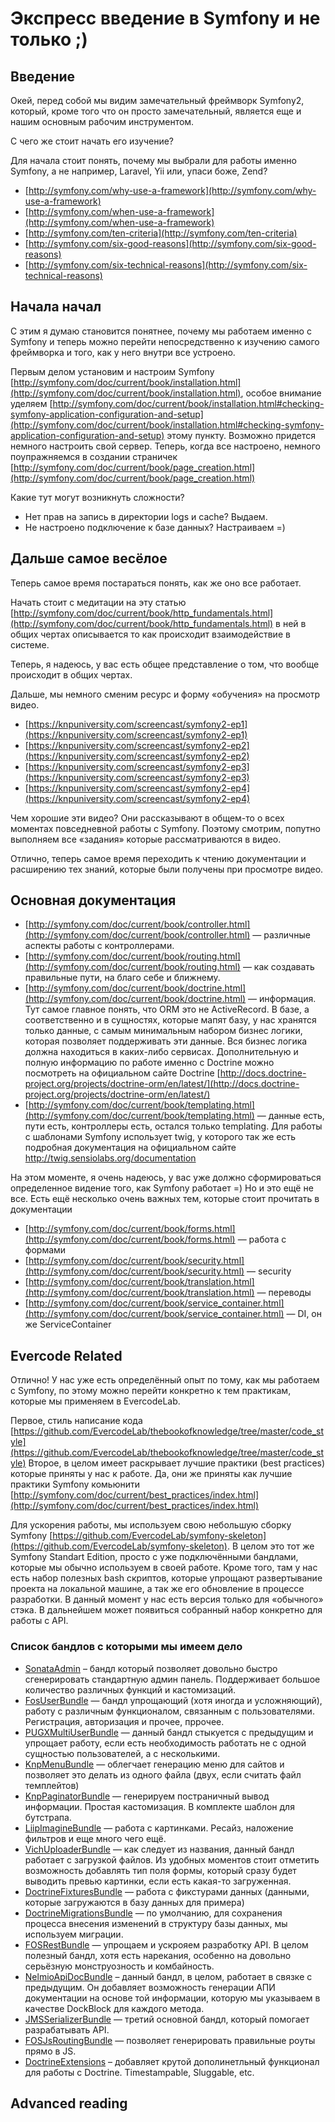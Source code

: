 # Экспресс введение в Symfony и не только ;)

## Введение
Окей, перед собой мы видим замечательный фреймворк Symfony2, который, кроме того что он просто замечательный, является еще и нашим основным рабочим инструментом.

С чего же стоит начать его изучение?

Для начала стоит понять, почему мы выбрали для работы именно Symfony, а не например, Laravel, Yii или, упаси боже, Zend?

+ [http://symfony.com/why-use-a-framework](http://symfony.com/why-use-a-framework)
+ [http://symfony.com/when-use-a-framework](http://symfony.com/when-use-a-framework)
+ [http://symfony.com/ten-criteria](http://symfony.com/ten-criteria)
+ [http://symfony.com/six-good-reasons](http://symfony.com/six-good-reasons)
+ [http://symfony.com/six-technical-reasons](http://symfony.com/six-technical-reasons)

## Начала начал
С этим я думаю становится понятнее, почему мы работаем именно с Symfony и теперь можно перейти непосредственно к изучению самого фреймворка и того, как у него внутри все устроено.

Первым делом установим и настроим Symfony
[http://symfony.com/doc/current/book/installation.html](http://symfony.com/doc/current/book/installation.html), особое внимание уделяем [http://symfony.com/doc/current/book/installation.html#checking-symfony-application-configuration-and-setup](http://symfony.com/doc/current/book/installation.html#checking-symfony-application-configuration-and-setup) этому пункту. Возможно придется немного настроить свой сервер. 
Теперь, когда все настроено, немного поупражняемся в создании страничек
[http://symfony.com/doc/current/book/page_creation.html](http://symfony.com/doc/current/book/page_creation.html)

Какие тут могут возникнуть сложности?

+ Нет прав на запись в директории logs и cache? Выдаем.
+ Не настроено подключение к базе данных? Настраиваем =)

## Дальше самое весёлое
Теперь самое время постараться понять, как же оно все работает.

Начать стоит с медитации на эту статью [http://symfony.com/doc/current/book/http_fundamentals.html](http://symfony.com/doc/current/book/http_fundamentals.html) в ней в общих чертах описывается то как происходит взаимодействие в системе.

Теперь, я надеюсь, у вас есть общее представление о том, что вообще происходит в общих чертах.

Дальше, мы немного сменим ресурс и форму «обучения» на просмотр видео.

+ [https://knpuniversity.com/screencast/symfony2-ep1](https://knpuniversity.com/screencast/symfony2-ep1)
+ [https://knpuniversity.com/screencast/symfony2-ep2](https://knpuniversity.com/screencast/symfony2-ep2)
+ [https://knpuniversity.com/screencast/symfony2-ep3](https://knpuniversity.com/screencast/symfony2-ep3)
+ [https://knpuniversity.com/screencast/symfony2-ep4](https://knpuniversity.com/screencast/symfony2-ep4)

Чем хорошие эти видео? Они рассказывают в общем-то о всех моментах повседневной работы с Symfony. Поэтому смотрим, попутно выполняем все «задания» которые рассматриваются в видео.

Отлично, теперь самое время переходить к чтению документации и расширению тех знаний, которые были получены при просмотре видео.

## Основная документация
+ [http://symfony.com/doc/current/book/controller.html](http://symfony.com/doc/current/book/controller.html) — различные аспекты работы с контроллерами.
+ [http://symfony.com/doc/current/book/routing.html](http://symfony.com/doc/current/book/routing.html) — как создавать правильные пути, на благо себе и ближнему.
+ [http://symfony.com/doc/current/book/doctrine.html](http://symfony.com/doc/current/book/doctrine.html) — информация. Тут самое главное понять, что ORM это не ActiveRecord. В базе, а соответственно и в сущностях, которые мапят базу, у нас хранятся только данные, с самым минимальным набором бизнес логики, которая позволяет поддерживать эти данные. Вся бизнес логика должна находиться в каких-либо сервисах. Дополнительную и полную информацию по работе именно с Doctrine можно посмотреть на официальном сайте Doctrine [http://docs.doctrine-project.org/projects/doctrine-orm/en/latest/](http://docs.doctrine-project.org/projects/doctrine-orm/en/latest/)
+ [http://symfony.com/doc/current/book/templating.html](http://symfony.com/doc/current/book/templating.html) — данные есть, пути есть, контроллеры есть, остался только templating. Для работы с шаблонами Symfony использует twig, у которого так же есть подробная документация на официальном сайте http://twig.sensiolabs.org/documentation

На этом моменте, я очень надеюсь, у вас уже должно сформироваться определенное видение того, как Symfony работает =) Но и это ещё не все. Есть ещё несколько очень важных тем, которые стоит прочитать в документации

+ [http://symfony.com/doc/current/book/forms.html](http://symfony.com/doc/current/book/forms.html) — работа с формами
+ [http://symfony.com/doc/current/book/security.html](http://symfony.com/doc/current/book/security.html) — security
+ [http://symfony.com/doc/current/book/translation.html](http://symfony.com/doc/current/book/translation.html) — переводы
+ [http://symfony.com/doc/current/book/service_container.html](http://symfony.com/doc/current/book/service_container.html) — DI, он же ServiceContainer


## Evercode Related
Отлично! У нас уже есть определённый опыт по тому, как мы работаем с Symfony, по этому можно перейти конкретно к тем практикам, которые мы применяем в EvercodeLab.

Первое, стиль написание кода [https://github.com/EvercodeLab/thebookofknowledge/tree/master/code_style](https://github.com/EvercodeLab/thebookofknowledge/tree/master/code_style)
Второе, в целом имеет раскрывает лучшие практики (best practices) которые приняты у нас к работе. Да, они же приняты как лучшие практики Symfony комьюнити [http://symfony.com/doc/current/best_practices/index.html](http://symfony.com/doc/current/best_practices/index.html)

Для ускорения работы, мы используем свою небольшую сборку Symfony [https://github.com/EvercodeLab/symfony-skeleton](https://github.com/EvercodeLab/symfony-skeleton). В целом это тот же Symfony Standart Edition, просто с уже подключёнными бандлами, которые мы обычно используем в своей работе. Кроме того, там у нас есть набор полезных bash скриптов, которые упрощают развертывание проекта на локальной машине, а так же его обновление в процессе разработки. В данный момент у нас есть версия только для «обычного» стэка. В дальнейшем может появиться собранный набор конкретно для работы с API.

### Список бандлов с которыми мы имеем дело

* [SonataAdmin](https://sonata-project.org/bundles/admin/2-3/doc/index.html) – бандл который позволяет довольно быстро сгенерировать стандартную админ панель. Поддерживает большое количество различных функций и кастомизаций.
* [FosUserBundle](http://symfony.com/doc/master/bundles/FOSRestBundle/index.html) — бандл упрощающий (хотя иногда и усложняющий), работу с различным функционалом, связанным с пользователями. Регистрация, авторизация и прочее, пррочее.
* [PUGXMultiUserBundle](https://github.com/PUGX/PUGXMultiUserBundle) — данный бандл стыкуется с предыдущим и упрощает работу, если есть необходимость работать не с одной сущностью пользователей, а с несколькими.
* [KnpMenuBundle](http://symfony.com/doc/master/bundles/KnpMenuBundle/index.html) — облегчает генерацию меню для сайтов и позволяет это делать из одного файла (двух, если считать файл темплейтов)
* [KnpPaginatorBundle](https://github.com/KnpLabs/KnpPaginatorBundle) — генерируем постраничный вывод информации. Простая кастомизация. В комплекте шаблон для бутстрапа.
* [LiipImagineBundle](http://symfony.com/doc/master/bundles/LiipImagineBundle/index.html) — работа с картинками. Ресайз, наложение фильтров и еще много чего ещё.
* [VichUploaderBundle](https://github.com/dustin10/VichUploaderBundle) — как следует из названия, данный бандл работает с загрузкой файлов. Из удобных моментов стоит отметить возможность добавлять тип поля формы, который сразу будет выводить превью картинки, если есть какая-то загруженная.
* [DoctrineFixturesBundle](http://symfony.com/doc/master/bundles/DoctrineFixturesBundle/index.html) — работа с фикстурами данных (данными, которые загружаются в базу данных для примера)
* [DoctrineMigrationsBundle](http://symfony.com/doc/master/bundles/DoctrineMigrationsBundle/index.html) — по умолчанию, для сохранения процесса внесения изменений в структуру базы данных, мы используем миграции.
* [FOSRestBundle](http://symfony.com/doc/master/bundles/FOSRestBundle/index.html) — упрощаем и ускрояем разработку API. В целом полезный бандл, хотя есть нарекания, особенно на довольно серьёзную монструозность и комбайность.
* [NelmioApiDocBundle](https://github.com/nelmio/NelmioApiDocBundle/blob/master/Resources/doc/index.md) – данный бандл, в целом, работает в связке с предыдущим. Он добавляет возможность генерации АПИ документации на основе той информации, которую мы указываем в качестве DockBlock для каждого метода.
* [JMSSerializerBundle](https://github.com/schmittjoh/JMSSerializerBundle) — третий основной бандл, который помогает разрабатывать API.
* [FOSJsRoutingBundle](https://github.com/FriendsOfSymfony/FOSJsRoutingBundle/blob/master/Resources/doc/index.md) — позволяет генерировать правильные роуты прямо в JS.
* [DoctrineExtensions](https://github.com/Atlantic18/DoctrineExtensions) – добавляет крутой дополинетльный функционал для работы с Doctrine. Timestampable, Sluggable, etc.

## Advanced reading

